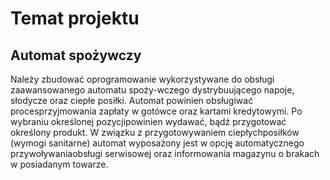 # Temat projektu

Automat spożywczy
-----

Należy zbudować oprogramowanie wykorzystywane do obsługi zaawansowanego automatu spoży-wczego dystrybuującego napoje, słodycze oraz ciepłe posiłki. Automat powinien obsługiwać procesprzyjmowania zapłaty w gotówce oraz kartami kredytowymi.  Po wybraniu określonej pozycjipowinien wydawać, bądź przygotować określony produkt. W związku z przygotowywaniem ciepłychposiłków (wymogi sanitarne) automat wyposażony jest w opcję automatycznego przywoływaniaobsługi serwisowej oraz informowania magazynu o brakach w posiadanym towarze.
